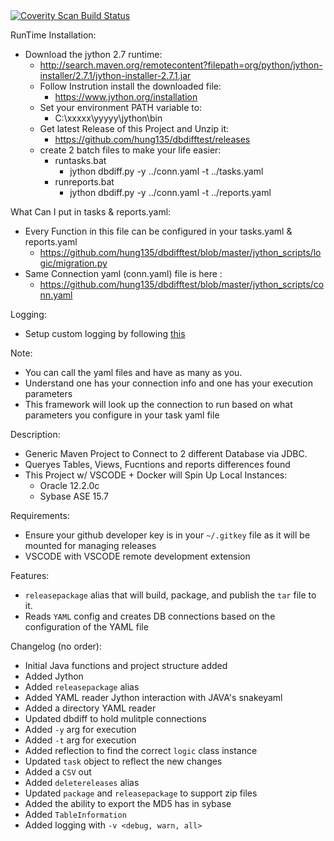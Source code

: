 <a href="https://scan.coverity.com/projects/hung135-dbdifftest">
  <img alt="Coverity Scan Build Status"
       src="https://scan.coverity.com/projects/19285/badge.svg"/>
</a>

RunTime Installation:
- Download the jython 2.7 runtime:
  - http://search.maven.org/remotecontent?filepath=org/python/jython-installer/2.7.1/jython-installer-2.7.1.jar
  - Follow Instrution install the downloaded file:
    - https://www.jython.org/installation
  - Set your environment PATH variable to:
    - C:\xxxxx\yyyyy\jython\bin
  - Get latest Release of this Project and Unzip it:
    - https://github.com/hung135/dbdifftest/releases
  - create 2 batch files to make your life easier:
    - runtasks.bat
       - jython dbdiff.py -y ../conn.yaml -t ../tasks.yaml
    - runreports.bat 
      - jython dbdiff.py -y ../conn.yaml -t ../reports.yaml

What Can I put in tasks & reports.yaml:
  - Every Function in this file can be configured in your tasks.yaml & reports.yaml
    - https://github.com/hung135/dbdifftest/blob/master/jython_scripts/logic/migration.py
  - Same Connection yaml (conn.yaml) file is here :
    - https://github.com/hung135/dbdifftest/blob/master/jython_scripts/conn.yaml

Logging:
   - Setup custom logging by following [this](https://www.tutorialspoint.com/log4j/log4j_configuration.htm)

Note:
- You can call the yaml files and have as many as you. 
- Understand one has your connection info and one has your execution parameters
- This framework will look up the connection to run based on what parameters you configure in your task yaml file

Description:
- Generic Maven Project to Connect to 2 different Database via JDBC.
- Queryes Tables, Views, Fucntions and reports differences found
- This Project w/ VSCODE + Docker will Spin Up Local Instances:
  - Oracle 12.2.0c
  - Sybase ASE 15.7

Requirements:
- Ensure your github developer key is in your `~/.gitkey` file as it will be mounted for managing releases
- VSCODE with VSCODE remote development extension

Features:
- `releasepackage` alias that will build, package, and publish the `tar` file to it.
- Reads `YAML` config and creates DB connections based on the configuration of the YAML file

Changelog (no order):
- Initial Java functions and project structure added
- Added Jython
- Added `releasepackage` alias
- Added YAML reader Jython interaction with JAVA's snakeyaml
- Added a directory YAML reader
- Updated dbdiff to hold mulitple connections
- Added `-y` arg for execution
- Added `-t` arg for execution
- Added reflection to find the correct `logic` class instance
- Updated `task` object to reflect the new changes
- Added a `CSV` out
- Added `deletereleases` alias
- Updated `package` and `releasepackage` to support zip files
- Added the ability to export the MD5 has in sybase
- Added `TableInformation`
- Added logging with `-v <debug, warn, all>`
